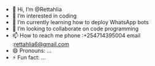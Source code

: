 - 👋 Hi, I’m @Rettahlia
- 👀 I’m interested in coding 
- 🌱 I’m currently learning how to deploy WhatsApp bots
- 💞️ I’m looking to collaborate on code programming 
- 📫 How to reach me phone :+254714395004 email :rettahlia6@gmail.com 
- 😄 Pronouns: ...
- ⚡ Fun fact: ...

<!---
Rettahlia/Rettahlia is a ✨ special ✨ repository because its `README.md` (this file) appears on your GitHub profile.
You can click the Preview link to take a look at your changes.
--->
